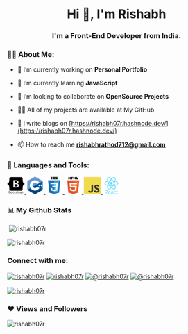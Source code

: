 <h1 align="center">Hi 👋, I'm Rishabh</h1>
<h3 align="center">I'm a Front-End Developer from India.</h3>

<h3 align="left"> 🙋‍♂️ About Me: </h3>

- 🔭 I’m currently working on **Personal Portfolio**

- 🌱 I’m currently learning **JavaScript**

- 👯 I’m looking to collaborate on **OpenSource Projects**

- 👨‍💻 All of my projects are available at My GitHub

- 📝 I write blogs on [https://rishabh07r.hashnode.dev/](https://rishabh07r.hashnode.dev/)

- 📫 How to reach me **rishabhrathod712@gmail.com**

<h3 align="left"> 🚀 Languages and Tools:</h3>

<p align="left"> <a href="https://getbootstrap.com" target="_blank" rel="noreferrer"> <img src="https://raw.githubusercontent.com/devicons/devicon/master/icons/bootstrap/bootstrap-plain-wordmark.svg" alt="bootstrap" width="40" height="40"/> </a> <a href="https://www.w3schools.com/cpp/" target="_blank" rel="noreferrer"> <img src="https://raw.githubusercontent.com/devicons/devicon/master/icons/cplusplus/cplusplus-original.svg" alt="cplusplus" width="40" height="40"/> </a> <a href="https://www.w3schools.com/css/" target="_blank" rel="noreferrer"> <img src="https://raw.githubusercontent.com/devicons/devicon/master/icons/css3/css3-original-wordmark.svg" alt="css3" width="40" height="40"/> </a> <a href="https://www.w3.org/html/" target="_blank" rel="noreferrer"> <img src="https://raw.githubusercontent.com/devicons/devicon/master/icons/html5/html5-original-wordmark.svg" alt="html5" width="40" height="40"/> </a> <a href="https://developer.mozilla.org/en-US/docs/Web/JavaScript" target="_blank" rel="noreferrer"> <img src="https://raw.githubusercontent.com/devicons/devicon/master/icons/javascript/javascript-original.svg" alt="javascript" width="40" height="40"/> </a> <a href="https://reactjs.org/" target="_blank" rel="noreferrer"> <img src="https://raw.githubusercontent.com/devicons/devicon/master/icons/react/react-original-wordmark.svg" alt="react" width="40" height="40"/> </a> </p>

<h3 align="left">📊 My Github Stats</h3>

<p>&nbsp;<img align="center" src="https://github-readme-stats.vercel.app/api?username=rishabh07r&show_icons=true&locale=en" alt="rishabh07r" /></p>

<p><img align="center" src="https://github-readme-streak-stats.herokuapp.com/?user=rishabh07r&" alt="rishabh07r" /></p>

<h3 align="left">Connect with me:</h3>

<p align="left">
<a href="https://twitter.com/rishabh07r" target="blank"><img align="center" src="https://raw.githubusercontent.com/rahuldkjain/github-profile-readme-generator/master/src/images/icons/Social/twitter.svg" alt="rishabh07r" height="30" width="40" /></a>
<a href="https://linkedin.com/in/rishabh07r" target="blank"><img align="center" src="https://raw.githubusercontent.com/rahuldkjain/github-profile-readme-generator/master/src/images/icons/Social/linked-in-alt.svg" alt="rishabh07r" height="30" width="40" /></a>
<a href="https://hashnode.com/@rishabh07r" target="blank"><img align="center" src="https://raw.githubusercontent.com/rahuldkjain/github-profile-readme-generator/master/src/images/icons/Social/hashnode.svg" alt="@rishabh07r" height="30" width="40" /></a>
<a href="https://medium.com/@rishabh07r" target="blank"><img align="center" src="https://raw.githubusercontent.com/rahuldkjain/github-profile-readme-generator/master/src/images/icons/Social/medium.svg" alt="@rishabh07r" height="30" width="40" /></a>
</p>
<a href="https://dev.to/rishabh07r" target="blank"><img align="center" src="https://raw.githubusercontent.com/rahuldkjain/github-profile-readme-generator/master/src/images/icons/Social/devto.svg" alt="rishabh07r" height="30" width="40" /></a>

<h3 align="left">❤ Views and Followers </h3>
<p align="left"> <img src="https://komarev.com/ghpvc/?username=rishabh07r&label=Profile%20views&color=0e75b6&style=flat" alt="rishabh07r" /> </p>

